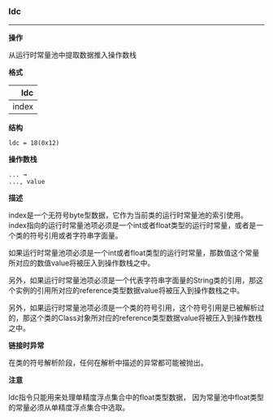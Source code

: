 ### ldc

----

**操作**

从运行时常量池中提取数据推入操作数栈

**格式**

|ldc|
|--------:|
|index|

**结构**
```
ldc = 18(0x12)
```

**操作数栈**
```
... →
..., value
```

**描述**

index是一个无符号byte型数据，它作为当前类的运行时常量池的索引使用。index指向的运行时常量池项必须是一个int或者float类型的运行时常量，或者是一个类的符号引用或者字符串字面量。

如果运行时常量池项必须是一个int或者float类型的运行时常量，那数值这个常量所对应的数值value将被压入到操作数栈之中。

另外，如果运行时常量池项必须是一个代表字符串字面量的String类的引用，那这个实例的引用所对应的reference类型数据value将被压入到操作数栈之中。

另外，如果运行时常量池项必须是一个类的符号引用，这个符号引用是已被解析过的，那这个类的Class对象所对应的reference类型数据value将被压入到操作数栈之中。

**链接时异常**

在类的符号解析阶段，任何在解析中描述的异常都可能被抛出。

**注意**

ldc指令只能用来处理单精度浮点集合中的float类型数据，
因为常量池中float类型的常量必须从单精度浮点集合中选取。

